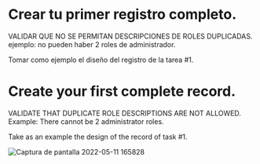 ﻿# Crear tu primer registro completo.

VALIDAR QUE NO SE PERMITAN DESCRIPCIONES DE ROLES DUPLICADAS. ejemplo: no pueden haber 2 roles de administrador. 

Tomar como ejemplo el diseño del registro de la tarea #1.

# Create your first complete record.

VALIDATE THAT DUPLICATE ROLE DESCRIPTIONS ARE NOT ALLOWED. Example: There cannot be 2 administrator roles.

Take as an example the design of the record of task #1.

 ![Captura de pantalla 2022-05-11 165828](https://user-images.githubusercontent.com/101652978/167947259-39b9fb29-346a-49c0-9594-2b791ba97d24.png)
